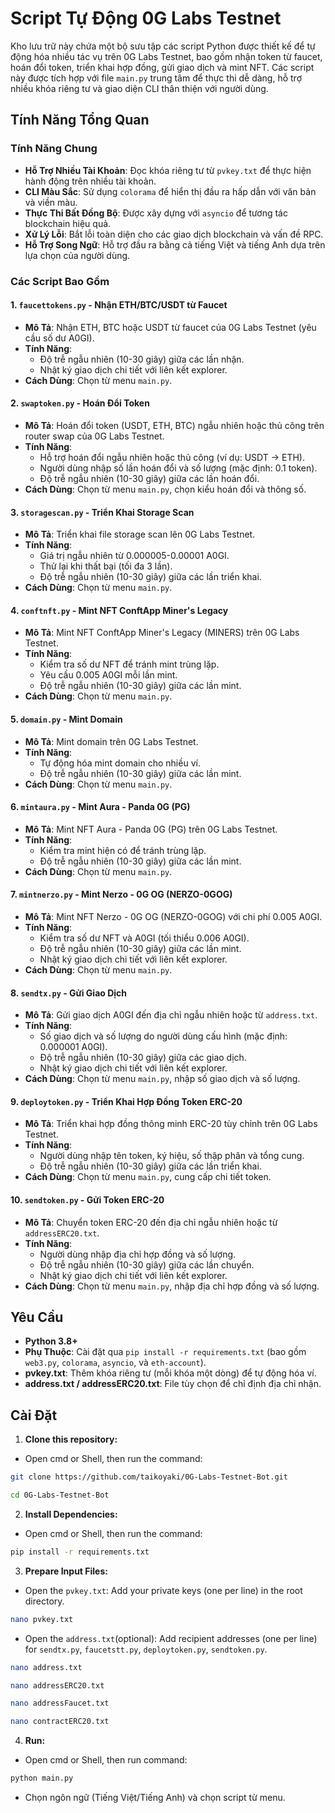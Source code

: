 # Script Tự Động 0G Labs Testnet

Kho lưu trữ này chứa một bộ sưu tập các script Python được thiết kế để tự động hóa nhiều tác vụ trên 0G Labs Testnet, bao gồm nhận token từ faucet, hoán đổi token, triển khai hợp đồng, gửi giao dịch và mint NFT. Các script này được tích hợp với file `main.py` trung tâm để thực thi dễ dàng, hỗ trợ nhiều khóa riêng tư và giao diện CLI thân thiện với người dùng.

## Tính Năng Tổng Quan

### Tính Năng Chung

- **Hỗ Trợ Nhiều Tài Khoản**: Đọc khóa riêng tư từ `pvkey.txt` để thực hiện hành động trên nhiều tài khoản.
- **CLI Màu Sắc**: Sử dụng `colorama` để hiển thị đầu ra hấp dẫn với văn bản và viền màu.
- **Thực Thi Bất Đồng Bộ**: Được xây dựng với `asyncio` để tương tác blockchain hiệu quả.
- **Xử Lý Lỗi**: Bắt lỗi toàn diện cho các giao dịch blockchain và vấn đề RPC.
- **Hỗ Trợ Song Ngữ**: Hỗ trợ đầu ra bằng cả tiếng Việt và tiếng Anh dựa trên lựa chọn của người dùng.

### Các Script Bao Gồm

#### 1. `faucettokens.py` - Nhận ETH/BTC/USDT từ Faucet
- **Mô Tả**: Nhận ETH, BTC hoặc USDT từ faucet của 0G Labs Testnet (yêu cầu số dư A0GI).
- **Tính Năng**:
  - Độ trễ ngẫu nhiên (10-30 giây) giữa các lần nhận.
  - Nhật ký giao dịch chi tiết với liên kết explorer.
- **Cách Dùng**: Chọn từ menu `main.py`.

#### 2. `swaptoken.py` - Hoán Đổi Token
- **Mô Tả**: Hoán đổi token (USDT, ETH, BTC) ngẫu nhiên hoặc thủ công trên router swap của 0G Labs Testnet.
- **Tính Năng**:
  - Hỗ trợ hoán đổi ngẫu nhiên hoặc thủ công (ví dụ: USDT -> ETH).
  - Người dùng nhập số lần hoán đổi và số lượng (mặc định: 0.1 token).
  - Độ trễ ngẫu nhiên (10-30 giây) giữa các lần hoán đổi.
- **Cách Dùng**: Chọn từ menu `main.py`, chọn kiểu hoán đổi và thông số.

#### 3. `storagescan.py` - Triển Khai Storage Scan
- **Mô Tả**: Triển khai file storage scan lên 0G Labs Testnet.
- **Tính Năng**:
  - Giá trị ngẫu nhiên từ 0.000005-0.00001 A0GI.
  - Thử lại khi thất bại (tối đa 3 lần).
  - Độ trễ ngẫu nhiên (10-30 giây) giữa các lần triển khai.
- **Cách Dùng**: Chọn từ menu `main.py`.

#### 4. `conftnft.py` - Mint NFT ConftApp Miner's Legacy
- **Mô Tả**: Mint NFT ConftApp Miner's Legacy (MINERS) trên 0G Labs Testnet.
- **Tính Năng**:
  - Kiểm tra số dư NFT để tránh mint trùng lặp.
  - Yêu cầu 0.005 A0GI mỗi lần mint.
  - Độ trễ ngẫu nhiên (10-30 giây) giữa các lần mint.
- **Cách Dùng**: Chọn từ menu `main.py`.

#### 5. `domain.py` - Mint Domain
- **Mô Tả**: Mint domain trên 0G Labs Testnet.
- **Tính Năng**:
  - Tự động hóa mint domain cho nhiều ví.
  - Độ trễ ngẫu nhiên (10-30 giây) giữa các lần mint.
- **Cách Dùng**: Chọn từ menu `main.py`.

#### 6. `mintaura.py` - Mint Aura - Panda 0G (PG)
- **Mô Tả**: Mint NFT Aura - Panda 0G (PG) trên 0G Labs Testnet.
- **Tính Năng**:
  - Kiểm tra mint hiện có để tránh trùng lặp.
  - Độ trễ ngẫu nhiên (10-30 giây) giữa các lần mint.
- **Cách Dùng**: Chọn từ menu `main.py`.

#### 7. `mintnerzo.py` - Mint Nerzo - 0G OG (NERZO-0GOG)
- **Mô Tả**: Mint NFT Nerzo - 0G OG (NERZO-0GOG) với chi phí 0.005 A0GI.
- **Tính Năng**:
  - Kiểm tra số dư NFT và A0GI (tối thiểu 0.006 A0GI).
  - Độ trễ ngẫu nhiên (10-30 giây) giữa các lần mint.
  - Nhật ký giao dịch chi tiết với liên kết explorer.
- **Cách Dùng**: Chọn từ menu `main.py`.

#### 8. `sendtx.py` - Gửi Giao Dịch
- **Mô Tả**: Gửi giao dịch A0GI đến địa chỉ ngẫu nhiên hoặc từ `address.txt`.
- **Tính Năng**:
  - Số giao dịch và số lượng do người dùng cấu hình (mặc định: 0.000001 A0GI).
  - Độ trễ ngẫu nhiên (10-30 giây) giữa các giao dịch.
  - Nhật ký giao dịch chi tiết với liên kết explorer.
- **Cách Dùng**: Chọn từ menu `main.py`, nhập số giao dịch và số lượng.

#### 9. `deploytoken.py` - Triển Khai Hợp Đồng Token ERC-20
- **Mô Tả**: Triển khai hợp đồng thông minh ERC-20 tùy chỉnh trên 0G Labs Testnet.
- **Tính Năng**:
  - Người dùng nhập tên token, ký hiệu, số thập phân và tổng cung.
  - Độ trễ ngẫu nhiên (10-30 giây) giữa các lần triển khai.
- **Cách Dùng**: Chọn từ menu `main.py`, cung cấp chi tiết token.

#### 10. `sendtoken.py` - Gửi Token ERC-20
- **Mô Tả**: Chuyển token ERC-20 đến địa chỉ ngẫu nhiên hoặc từ `addressERC20.txt`.
- **Tính Năng**:
  - Người dùng nhập địa chỉ hợp đồng và số lượng.
  - Độ trễ ngẫu nhiên (10-30 giây) giữa các lần chuyển.
  - Nhật ký giao dịch chi tiết với liên kết explorer.
- **Cách Dùng**: Chọn từ menu `main.py`, nhập địa chỉ hợp đồng và số lượng.

## Yêu Cầu

- **Python 3.8+**
- **Phụ Thuộc**: Cài đặt qua `pip install -r requirements.txt` (bao gồm `web3.py`, `colorama`, `asyncio`, và `eth-account`).
- **pvkey.txt**: Thêm khóa riêng tư (mỗi khóa một dòng) để tự động hóa ví.
- **address.txt / addressERC20.txt**: File tùy chọn để chỉ định địa chỉ nhận.

## Cài Đặt

1. **Clone this repository:**
- Open cmd or Shell, then run the command:
```sh
git clone https://github.com/taikoyaki/0G-Labs-Testnet-Bot.git
```
```sh
cd 0G-Labs-Testnet-Bot
```
2. **Install Dependencies:**
- Open cmd or Shell, then run the command:
```sh
pip install -r requirements.txt
```
3. **Prepare Input Files:**
- Open the `pvkey.txt`: Add your private keys (one per line) in the root directory.
```sh
nano pvkey.txt 
```
- Open the `address.txt`(optional): Add recipient addresses (one per line) for `sendtx.py`, `faucetstt.py`, `deploytoken.py`, `sendtoken.py`.
```sh
nano address.txt 
```
```sh
nano addressERC20.txt
```
```sh
nano addressFaucet.txt
```
```sh
nano contractERC20.txt
```
4. **Run:**
- Open cmd or Shell, then run command:
```sh
python main.py
```
- Chọn ngôn ngữ (Tiếng Việt/Tiếng Anh) và chọn script từ menu.




